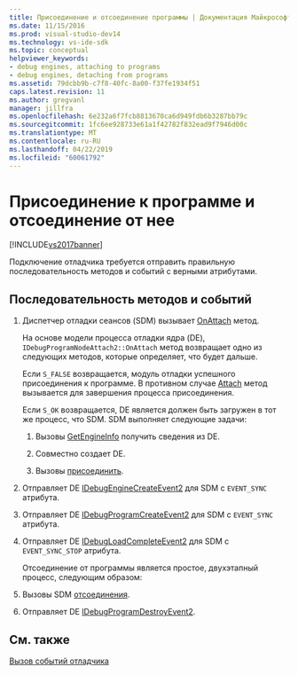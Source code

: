 ```yaml
---
title: Присоединение и отсоединение программы | Документация Майкрософт
ms.date: 11/15/2016
ms.prod: visual-studio-dev14
ms.technology: vs-ide-sdk
ms.topic: conceptual
helpviewer_keywords:
- debug engines, attaching to programs
- debug engines, detaching from programs
ms.assetid: 79dcbb9b-c7f8-40fc-8a00-f37fe1934f51
caps.latest.revision: 11
ms.author: gregvanl
manager: jillfra
ms.openlocfilehash: 6e232a6f7fcb8813670ca6d949fdb6b3287bb79c
ms.sourcegitcommit: 1fc6ee928733e61a1f42782f832ead9f7946d00c
ms.translationtype: MT
ms.contentlocale: ru-RU
ms.lasthandoff: 04/22/2019
ms.locfileid: "60061792"
---
```

# <a name="attaching-and-detaching-to-a-program"></a>Присоединение к программе и отсоединение от нее
[!INCLUDE[vs2017banner](../../includes/vs2017banner.md)]

Подключение отладчика требуется отправить правильную последовательность методов и событий с верными атрибутами.  
  
## <a name="sequence-of-methods-and-events"></a>Последовательность методов и событий  
  
1. Диспетчер отладки сеансов (SDM) вызывает [OnAttach](../../extensibility/debugger/reference/idebugprogramnodeattach2-onattach.md) метод.  
  
    На основе модели процесса отладки ядра (DE), `IDebugProgramNodeAttach2::OnAttach` метод возвращает одно из следующих методов, которые определяет, что будет дальше.  
  
    Если `S_FALSE` возвращается, модуль отладки успешного присоединения к программе. В противном случае [Attach](../../extensibility/debugger/reference/idebugengine2-attach.md) метод вызывается для завершения процесса присоединения.  
  
    Если `S_OK` возвращается, DE является должен быть загружен в тот же процесс, что SDM. SDM выполняет следующие задачи:  
  
   1. Вызовы [GetEngineInfo](../../extensibility/debugger/reference/idebugprogramnode2-getengineinfo.md) получить сведения из DE.  
  
   2. Совместно создает DE.  
  
   3. Вызовы [присоединить](../../extensibility/debugger/reference/idebugengine2-attach.md).  
  
2. Отправляет DE [IDebugEngineCreateEvent2](../../extensibility/debugger/reference/idebugenginecreateevent2.md) для SDM с `EVENT_SYNC` атрибута.  
  
3. Отправляет DE [IDebugProgramCreateEvent2](../../extensibility/debugger/reference/idebugprogramcreateevent2.md) для SDM с `EVENT_SYNC` атрибута.  
  
4. Отправляет DE [IDebugLoadCompleteEvent2](../../extensibility/debugger/reference/idebugloadcompleteevent2.md) для SDM с `EVENT_SYNC_STOP` атрибута.  
  
   Отсоединение от программы является простое, двухэтапный процесс, следующим образом:  
  
5. Вызовы SDM [отсоединения](../../extensibility/debugger/reference/idebugprogram2-detach.md).  
  
6. Отправляет DE [IDebugProgramDestroyEvent2](../../extensibility/debugger/reference/idebugprogramdestroyevent2.md).  
  
## <a name="see-also"></a>См. также  
 [Вызов событий отладчика](../../extensibility/debugger/calling-debugger-events.md)
